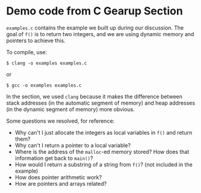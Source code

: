 # Demo code from C Gearup Section

`examples.c` contains the example we built up during our discussion.
The goal of `f()` is to return two integers, and we are using dynamic
memory and pointers to achieve this.

To compile, use:
```
$ clang -o examples examples.c
```
or
```
$ gcc -o examples examples.c
```
In the section, we used `clang` because it makes the difference between
stack addresses (in the automatic segment of memory) and heap addresses
(in the dynamic segment of memory) more obvious.

Some questions we resolved, for reference:
* Why can't I just allocate the integers as local variables in `f()` and
  return them?
* Why can't I return a pointer to a local variable?
* Where is the address of the `malloc`-ed memory stored? How does that
  information get back to `main()`?
* How would I return a substring of a string from `f()`? (not included in
  the example)
* How does pointer arithmetic work?
* How are pointers and arrays related?
